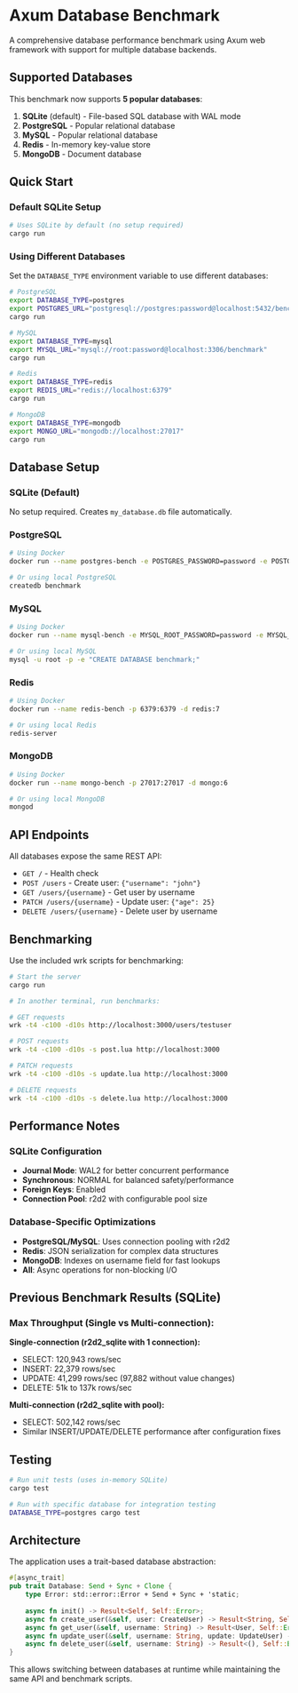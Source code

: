 # Axum Database Benchmark

A comprehensive database performance benchmark using Axum web framework with support for multiple database backends.

## Supported Databases

This benchmark now supports **5 popular databases**:

1. **SQLite** (default) - File-based SQL database with WAL mode
2. **PostgreSQL** - Popular relational database
3. **MySQL** - Popular relational database  
4. **Redis** - In-memory key-value store
5. **MongoDB** - Document database

## Quick Start

### Default SQLite Setup
```bash
# Uses SQLite by default (no setup required)
cargo run
```

### Using Different Databases

Set the `DATABASE_TYPE` environment variable to use different databases:

```bash
# PostgreSQL
export DATABASE_TYPE=postgres
export POSTGRES_URL="postgresql://postgres:password@localhost:5432/benchmark"
cargo run

# MySQL
export DATABASE_TYPE=mysql
export MYSQL_URL="mysql://root:password@localhost:3306/benchmark"
cargo run

# Redis
export DATABASE_TYPE=redis
export REDIS_URL="redis://localhost:6379"
cargo run

# MongoDB
export DATABASE_TYPE=mongodb
export MONGO_URL="mongodb://localhost:27017"
cargo run
```

## Database Setup

### SQLite (Default)
No setup required. Creates `my_database.db` file automatically.

### PostgreSQL
```bash
# Using Docker
docker run --name postgres-bench -e POSTGRES_PASSWORD=password -e POSTGRES_DB=benchmark -p 5432:5432 -d postgres:13

# Or using local PostgreSQL
createdb benchmark
```

### MySQL
```bash
# Using Docker
docker run --name mysql-bench -e MYSQL_ROOT_PASSWORD=password -e MYSQL_DATABASE=benchmark -p 3306:3306 -d mysql:8

# Or using local MySQL
mysql -u root -p -e "CREATE DATABASE benchmark;"
```

### Redis
```bash
# Using Docker
docker run --name redis-bench -p 6379:6379 -d redis:7

# Or using local Redis
redis-server
```

### MongoDB
```bash
# Using Docker
docker run --name mongo-bench -p 27017:27017 -d mongo:6

# Or using local MongoDB
mongod
```

## API Endpoints

All databases expose the same REST API:

- `GET /` - Health check
- `POST /users` - Create user: `{"username": "john"}`
- `GET /users/{username}` - Get user by username
- `PATCH /users/{username}` - Update user: `{"age": 25}`
- `DELETE /users/{username}` - Delete user by username

## Benchmarking

Use the included wrk scripts for benchmarking:

```bash
# Start the server
cargo run

# In another terminal, run benchmarks:

# GET requests
wrk -t4 -c100 -d10s http://localhost:3000/users/testuser

# POST requests  
wrk -t4 -c100 -d10s -s post.lua http://localhost:3000

# PATCH requests
wrk -t4 -c100 -d10s -s update.lua http://localhost:3000  

# DELETE requests
wrk -t4 -c100 -d10s -s delete.lua http://localhost:3000
```

## Performance Notes

### SQLite Configuration
- **Journal Mode**: WAL2 for better concurrent performance
- **Synchronous**: NORMAL for balanced safety/performance
- **Foreign Keys**: Enabled
- **Connection Pool**: r2d2 with configurable pool size

### Database-Specific Optimizations
- **PostgreSQL/MySQL**: Uses connection pooling with r2d2
- **Redis**: JSON serialization for complex data structures  
- **MongoDB**: Indexes on username field for fast lookups
- **All**: Async operations for non-blocking I/O

## Previous Benchmark Results (SQLite)

### Max Throughput (Single vs Multi-connection):

**Single-connection (r2d2_sqlite with 1 connection):**
- SELECT: 120,943 rows/sec
- INSERT: 22,379 rows/sec  
- UPDATE: 41,299 rows/sec (97,882 without value changes)
- DELETE: 51k to 137k rows/sec

**Multi-connection (r2d2_sqlite with pool):**
- SELECT: 502,142 rows/sec
- Similar INSERT/UPDATE/DELETE performance after configuration fixes

## Testing

```bash
# Run unit tests (uses in-memory SQLite)
cargo test

# Run with specific database for integration testing
DATABASE_TYPE=postgres cargo test
```

## Architecture

The application uses a trait-based database abstraction:

```rust
#[async_trait]
pub trait Database: Send + Sync + Clone {
    type Error: std::error::Error + Send + Sync + 'static;
    
    async fn init() -> Result<Self, Self::Error>;
    async fn create_user(&self, user: CreateUser) -> Result<String, Self::Error>;
    async fn get_user(&self, username: String) -> Result<User, Self::Error>;
    async fn update_user(&self, username: String, update: UpdateUser) -> Result<(), Self::Error>;
    async fn delete_user(&self, username: String) -> Result<(), Self::Error>;
}
```

This allows switching between databases at runtime while maintaining the same API and benchmark scripts.

